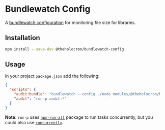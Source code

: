 # Bundlewatch Config

A [bundlewatch configuration](https://bundlewatch.io/#/reference/configuration) for monitoring file size for libraries.

## Installation

```bash
npm install --save-dev @theholocron/bundlewatch-config
```

## Usage

In your project `package.json` add the following:

```json
{
  "scripts": {
    "audit:bundle": "bundlewatch --config ./node_modules/@theholocron/bundlewatch-config/index.js",
    "audit": "run-p audit:*"
  }
}
```

**Note**: `run-p` uses [`npm-run-all`](https://www.npmjs.com/package/npm-run-all) package to run tasks concurrently, but you could also use [`concurrently`](https://www.npmjs.com/package/concurrently).
